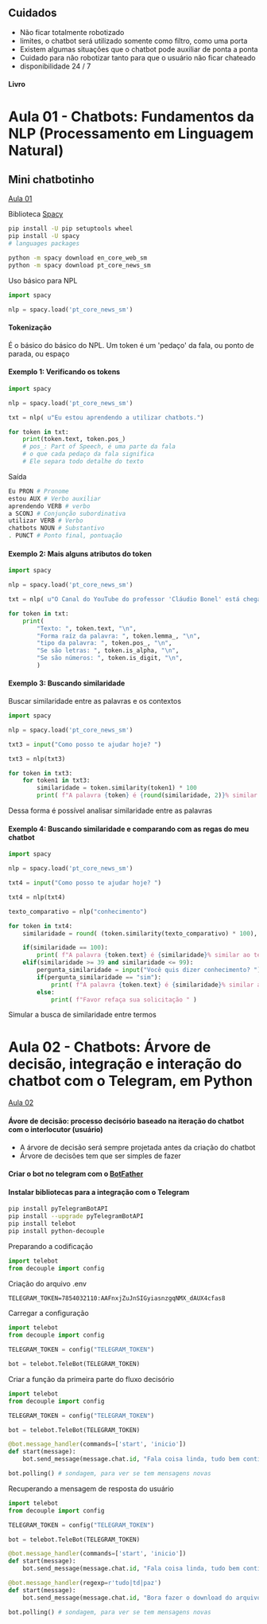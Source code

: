 ## Cuidados
- Não ficar totalmente robotizado
- limites, o chatbot será utilizado somente como filtro, como uma porta
- Existem algumas situações que o chatbot pode auxiliar de ponta a ponta
- Cuidado para não robotizar tanto para que o usuário não ficar chateado
- disponibilidade 24 / 7

#### Livro


# Aula 01 - Chatbots: Fundamentos da NLP (Processamento em Linguagem Natural)
## Mini chatbotinho

[Aula 01](https://www.youtube.com/watch?v=Gjgv42Z5z_4&t=2572s)

Biblioteca [Spacy](https://spacy.io/usage)
```sh
pip install -U pip setuptools wheel
pip install -U spacy
# languages packages

python -m spacy download en_core_web_sm
python -m spacy download pt_core_news_sm
```

Uso básico para NPL
```python
import spacy

nlp = spacy.load('pt_core_news_sm')

```

#### Tokenização
É o básico do básico do NPL. Um token é um 'pedaço' da fala, ou ponto de parada, ou espaço

#### Exemplo 1: Verificando os tokens
```python
import spacy

nlp = spacy.load('pt_core_news_sm')

txt = nlp( u"Eu estou aprendendo a utilizar chatbots.")

for token in txt:
    print(token.text, token.pos_)
    # pos_: Part of Speech, é uma parte da fala
    # o que cada pedaço da fala significa
    # Ele separa todo detalhe do texto
```
Saída

```sh
Eu PRON # Pronome
estou AUX # Verbo auxiliar
aprendendo VERB # verbo
a SCONJ # Conjunção subordinativa
utilizar VERB # Verbo
chatbots NOUN # Substantivo
. PUNCT # Ponto final, pontuação
```

#### Exemplo 2: Mais alguns atributos do token
```python
import spacy

nlp = spacy.load('pt_core_news_sm')

txt = nlp( u"O Canal do YouTube do professor 'Cláudio Bonel' está chegando a 11.000 inscritos.")

for token in txt:
    print(
        "Texto: ", token.text, "\n",
        "Forma raíz da palavra: ", token.lemma_, "\n",
        "tipo da palavra: ", token.pos_, "\n",
        "Se são letras: ", token.is_alpha, "\n",
        "Se são números: ", token.is_digit, "\n",
        )
```
#### Exemplo 3: Buscando similaridade
Buscar similaridade entre as palavras e os contextos
```python
import spacy

nlp = spacy.load('pt_core_news_sm')

txt3 = input("Como posso te ajudar hoje? ")

txt3 = nlp(txt3)

for token in txt3:
    for token1 in txt3:
        similaridade = token.similarity(token1) * 100
        print( f"A palavra {token} é {round(similaridade, 2)}% similar a palavra do {token1}" )
```
Dessa forma é possível analisar similaridade entre as palavras
#### Exemplo 4: Buscando similaridade e comparando com as regas do meu chatbot

```python
import spacy

nlp = spacy.load('pt_core_news_sm')

txt4 = input("Como posso te ajudar hoje? ")

txt4 = nlp(txt4)

texto_comparativo = nlp("conhecimento")

for token in txt4:
    similaridade = round( (token.similarity(texto_comparativo) * 100), 2)

    if(similaridade == 100):
        print( f"A palavra {token.text} é {similaridade}% similar ao texto conhecimento " )
    elif(similaridade >= 39 and similaridade <= 99):
        pergunta_similaridade = input("Você quis dizer conhecimento? ")
        if(pergunta_similaridade == "sim"):
            print( f"A palavra {token.text} é {similaridade}% similar ao texto conhecimento " )
        else:
            print( f"Favor refaça sua solicitação " )
```
Simular a busca de similaridade entre termos

# Aula 02 - Chatbots: Árvore de decisão, integração e interação do chatbot com o Telegram, em Python

[Aula 02](https://www.youtube.com/watch?v=KZCMFAc3UAM)

#### Ávore de decisão: processo decisório baseado na iteração do chatbot com o interlocutor (usuário)
- A árvore de decisão será sempre projetada antes da criação do chatbot
- Árvore de decisões tem que ser simples de fazer

#### Criar o bot no telegram com o [BotFather](https://t.me/BotFather)

#### Instalar bibliotecas para a integração com o Telegram
```sh
pip install pyTelegramBotAPI
pip install --upgrade pyTelegramBotAPI
pip install telebot
pip install python-decouple
```
Preparando a codificação

```python
import telebot
from decouple import config
```

Criação do arquivo .env

```txt
TELEGRAM_TOKEN=7854032110:AAFnxjZuJnSIGyiasnzgqNMX_dAUX4cfas8
```
Carregar a configuração
```python
import telebot
from decouple import config

TELEGRAM_TOKEN = config("TELEGRAM_TOKEN")

bot = telebot.TeleBot(TELEGRAM_TOKEN)
```

Criar a função da primeira parte do fluxo decisório
```python
import telebot
from decouple import config

TELEGRAM_TOKEN = config("TELEGRAM_TOKEN")

bot = telebot.TeleBot(TELEGRAM_TOKEN)

@bot.message_handler(commands=['start', 'inicio'])
def start(message):
    bot.send_message(message.chat.id, "Fala coisa linda, tudo bem contigo?")

bot.polling() # sondagem, para ver se tem mensagens novas
```
Recuperando a mensagem de resposta do usuário
```python
import telebot
from decouple import config

TELEGRAM_TOKEN = config("TELEGRAM_TOKEN")

bot = telebot.TeleBot(TELEGRAM_TOKEN)

@bot.message_handler(commands=['start', 'inicio'])
def start(message):
    bot.send_message(message.chat.id, "Fala coisa linda, tudo bem contigo?")

@bot.message_handler(regexp=r'tudo|td|paz')
def start(message):
    bot.send_message(message.chat.id, "Bora fazer o download do arquivo? Digite bora para receber o arquivo")

bot.polling() # sondagem, para ver se tem mensagens novas
```
